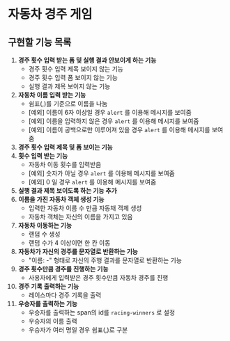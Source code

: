 # 자동차 경주 게임

## 구현할 기능 목록

1. **경주 횟수 입력 받는 폼 및 실행 결과 안보이게 하는 기능**
   * 경주 횟수 입력 제목 보이지 않는 기능
   * 경주 횟수 입력 폼 보이지 않는 기능
   * 실행 결과 제목 보이지 않는 기능
2. **자동차 이름 입력 받는 기능**
   - 쉼표(,)를 기준으로 이름을 나눔
   - [예외] 이름이 6자 이상일 경우 `alert` 를 이용해 메시지를 보여줌
   - [예외] 이름을 입력하지 않은 경우 `alert` 를 이용해 메시지를 보여줌
   - [예외] 이름이 공백으로만 이루어져 있을 경우 `alert` 를 이용해 메시지를 보여줌
3. **경주 횟수 입력 제목 및 폼 보이는 기능**
4. **횟수 입력 받는 기능**
   * 자동차 이동 횟수를 입력받음
   * [예외] 숫자가 아닐 경우 `alert` 를 이용해 메시지를 보여줌
   * [예외] 0 일 경우 `alert` 를 이용해 메시지를 보여줌
5. **실행 결과 제목 보이도록 하는 기능 추가**
6. **이름을 가진 자동차 객체 생성 기능**
   * 입력한 자동차 이름 수 만큼 자동채 객체 생성
   * 자동차 객체는 자신의 이름을 가지고 있음
7. **자동차 이동하는 기능**
   * 랜덤 수 생성
   * 랜덤 수가 4 이상이면 한 칸 이동
8. **자동차가 자신의 경주를 문자열로 반환하는 기능**
   * "이름: -" 형태로 자신의 주행 결과를 문자열로 반환하는 기능 
9. **경주 횟수만큼 경주를 진행하는 기능**
   * 사용자에게 입력받은 경주 횟수만큼 자동차 경주를 진행
10. **경주 기록 출력하는 기능**
    * 레이스마다 경주 기록을 출력
11. **우승자를 출력하는 기능**
    * 우승자를 출력하는 span의 id를 `racing-winners` 로 설정
    * 우승자의 이름 출력
    * 우승자가 여러 명일 경우 쉼표(,)로 구분

